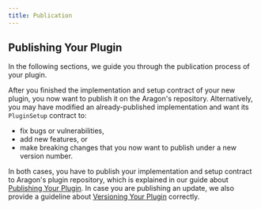 ```yaml
---
title: Publication
---
```


## Publishing Your Plugin

In the following sections, we guide you through the publication process of your plugin.

After you finished the implementation and setup contract of your new plugin, you now want to publish it on the Aragon's repository.
Alternatively, you may have modified an already-published implementation and want its `PluginSetup` contract to:

- fix bugs or vulnerabilities,
- add new features, or
- make breaking changes that you now want to publish under a new version number.

In both cases, you have to publish your implementation and setup contract to Aragon's plugin repository, which is explained in our guide about [Publishing Your Plugin](01-publication-process.md).
In case you are publishing an update, we also provide a guideline about [Versioning Your Plugin](02-versioning.md) correctly.
